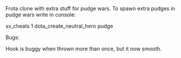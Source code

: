 Frota clone with extra stuff for pudge wars.
To spawn extra pudges in pudge wars write in console:

sv_cheats 1
dota_create_neutral_hero pudge

Bugs:

Hook is buggy when thrown more than once, but it now smooth.
